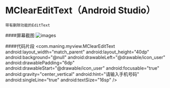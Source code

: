 # MClearEditText（Android Studio）
    带有删除功能的EditText

####屏幕截图
![images](https://github.com/maning0303/MClearEditText/edit/master/screenshots/001.png)

####代码片段
    <com.maning.myview.MClearEditText
        android:layout_width="match_parent"
        android:layout_height="40dp"
        android:background="@null"
        android:drawableLeft="@drawable/icon_user"
        android:drawablePadding="6dp"
        android:drawableStart="@drawable/icon_user"
        android:focusable="true"
        android:gravity="center_vertical"
        android:hint="请输入手机号码"
        android:singleLine="true"
        android:textSize="16sp" />
